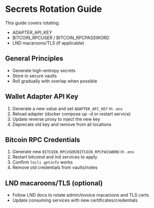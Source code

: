 # Secrets Rotation Guide

This guide covers rotating:
- ADAPTER_API_KEY
- BITCOIN_RPCUSER / BITCOIN_RPCPASSWORD
- LND macaroons/TLS (if applicable)

## General Principles
- Generate high-entropy secrets
- Store in secure vaults
- Roll gradually with overlap when possible

## Wallet Adapter API Key
1) Generate a new value and set `ADAPTER_API_KEY` in `.env`
2) Reload adapter (docker compose up -d or restart service)
3) Update reverse proxy to inject the new key
4) Deprecate old key and remove from all locations

## Bitcoin RPC Credentials
1) Generate new `BITCOIN_RPCUSER`/`BITCOIN_RPCPASSWORD` in `.env`
2) Restart bitcoind and lnd services to apply
3) Confirm `lncli getinfo` works
4) Remove old credentials from vaults/notes

## LND macaroons/TLS (optional)
- Follow LND docs to rotate admin/invoice macaroons and TLS certs
- Update consuming services with new certificates/credentials
